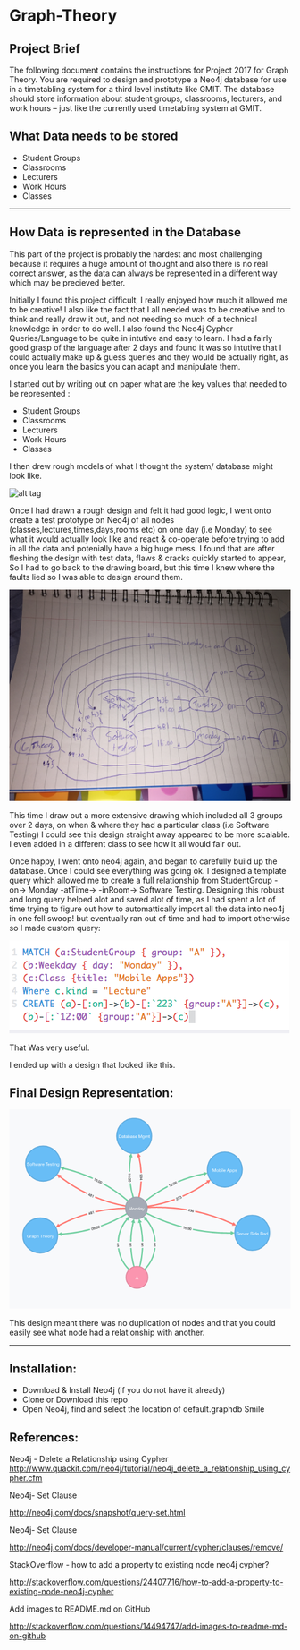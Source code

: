 # Graph-Theory

## Project Brief

The following document contains the instructions for Project 2017 for Graph Theory. You are required to design and prototype a Neo4j database for use in a timetabling system for a third level institute like GMIT. 
The database should store information about student groups, classrooms, lecturers, and work hours – just like the currently used timetabling system at GMIT.

## What Data needs to be stored
- Student Groups
- Classrooms
- Lecturers
- Work Hours
- Classes
____
## How Data is represented in the Database

This part of the project is probably the hardest and most challenging because it requires a huge amount of thought
and also there is no real correct answer, as the data can always be represented in a different way which may be precieved better.

Initially I found this project difficult, I really enjoyed how much it allowed me to be creative! I also like the fact that I all needed was to be creative and to think and really draw it out, and not needing so much of a technical knowledge in order to do well.
I also found the Neo4j Cypher Queries/Language to be quite in intutive and easy to learn. 
I had a fairly good grasp of the language after 2 days and found it was so intutive that I could actually make up & guess queries and they would be actually right, as once you learn the basics you can adapt and manipulate them. 

I started out by writing out on paper what are the key values that needed to be represented :
- Student Groups
- Classrooms
- Lecturers
- Work Hours
- Classes

I then drew rough models of what I thought the system/ database might look like.

![alt tag](https://github.com/AndrewAi/Graph-Theory/blob/master/DbDesign1%2023.14.15.png)


Once I had drawn a rough design and felt it had good logic, I went onto create a test prototype on Neo4j of all nodes (classes,lectures,times,days,rooms etc) on one day (i.e Monday) to see what it would actually look like and react & co-operate before trying to add in all the data and potenially have a big huge mess. 
I found that are after fleshing the design with test data, flaws & cracks quickly started to appear, So I had to go back to the drawing board,
but this time I knew where the faults lied so I was able to design around them.

![alt tag](https://github.com/AndrewAi/Graph-Theory/blob/master/DbDesign2%2023.14.15.JPG)

This time I draw out a more extensive drawing which included all 3 groups over 2 days, on when & where they had a particular class (i.e Software Testing) I could see this design straight away appeared to be more scalable. 
I even added in a different class to see how it all would fair out.

Once happy, I went onto neo4j again, and began to carefully build up the database. Once I could see everything was going ok.
I designed a template query which allowed me to create a full relationship from StudentGroup -on-> Monday -atTime-> -inRoom-> Software Testing. Designing this robust and long query helped alot and saved alot of time, as I had spent a lot of time trying to figure out how to automattically import all the data into neo4j in one fell swoop! but eventually ran out of time and had to import otherwise so I made custom query:

![alt tag](https://github.com/AndrewAi/Graph-Theory/blob/master/Create%20Query.png)

That Was very useful.

I ended up with a design that looked like this.
## Final Design Representation:

![alt tag](https://github.com/AndrewAi/Graph-Theory/blob/master/GroupAClasses.png)

This design meant there was no duplication of nodes and that you could easily see what node had a relationship with another.


_____
## Installation:
- Download & Install Neo4j (if you do not have it already)
- Clone or Download this repo
- Open Neo4j, find and select the location of default.graphdb
  Smile
  
## References:
Neo4j - Delete a Relationship using Cypher
http://www.quackit.com/neo4j/tutorial/neo4j_delete_a_relationship_using_cypher.cfm

Neo4j- Set Clause

http://neo4j.com/docs/snapshot/query-set.html

Neo4j- Set Clause

http://neo4j.com/docs/developer-manual/current/cypher/clauses/remove/

StackOverflow - how to add a property to existing node neo4j cypher?

http://stackoverflow.com/questions/24407716/how-to-add-a-property-to-existing-node-neo4j-cypher

Add images to README.md on GitHub

http://stackoverflow.com/questions/14494747/add-images-to-readme-md-on-github
